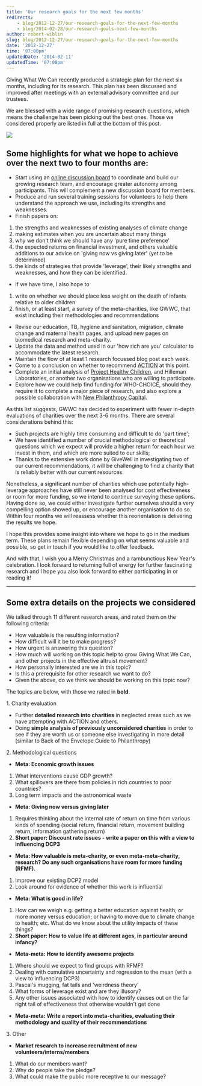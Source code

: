 ```yaml
---
title: 'Our research goals for the next few months'
redirects:
    - blog/2012-12-27/our-research-goals-for-the-next-few-months
    - blog/2014-02-28/our-research-goals-next-few-months
author: robert-wiblin
slug: blog/2012-12-27/our-research-goals-for-the-next-few-months
date: '2012-12-27'
time: '07:08pm'
updatedDate: '2014-02-11'
updatedTime: '07:08pm'
---
```

Giving What We Can recently produced a strategic plan for the next six months, including for its research. This plan has been discussed and improved after meetings with an external advisory committee and our trustees.

We are blessed with a wide range of promising research questions, which means the challenge has been picking out the best ones. Those we considered properly are listed in full at the bottom of this post.

![](http://cdn.thenextweb.com/wp-content/blogs.dir/1/files/2012/09/02.-LayerGloss-1-520x333.jpg)

## Some highlights for what we hope to achieve over the next two to four months are:

*   Start using an [online discussion board](https://groups.google.com/forum/?fromgroups=#!forum/gwwc-research) to coordinate and build our growing research team, and encourage greater autonomy among participants. This will complement a new discussion board for members.
*   Produce and run several training sessions for volunteers to help them understand the approach we use, including its strengths and weaknesses.
*   Finish papers on:

1.  the strengths and weaknesses of existing analyses of climate change
2.  making estimates when you are uncertain about many things
3.  why we don't think we should have any 'pure time preference'
4.  the expected returns on financial investment, and others valuable additions to our advice on 'giving now vs giving later' (yet to be determined)
5.  the kinds of strategies that provide 'leverage', their likely strengths and weaknesses, and how they can be identified.

*   If we have time, I also hope to

1.  write on whether we should place less weight on the death of infants relative to older children
2.  finish, or at least start, a survey of the meta-charities, like GWWC, that exist including their methodologies and recommendations

*   Revise our education, TB, hygiene and sanitation, migration, climate change and maternal health pages, and upload new pages on biomedical research and meta-charity.
*   Update the data and method used in our 'how rich are you' calculator to accommodate the latest research.
*   Maintain the flow of at least 1 research focussed blog post each week.
*   Come to a conclusion on whether to recommend [ACTION](http://www.action.org) at this point.
*   Complete an initial analysis of [Project Healthy Children](http://projecthealthychildren.org), and Hilleman Laboratories, or another two organisations who are willing to participate.
*   Explore how we could help find funding for WHO-CHOICE, should they require it to complete a major piece of research, and also explore a possible collaboration with [New Philanthropy Capital](http://www.thinknpc.org).

As this list suggests, GWWC has decided to experiment with fewer in-depth evaluations of charities over the next 3-6 months. There are several considerations behind this:

*   Such projects are highly time consuming and difficult to do 'part time';
*   We have identified a number of crucial methodological or theoretical questions which we expect will provide a higher return for each hour we invest in them, and which are more suited to our skills;
*   Thanks to the extensive work done by GiveWell in investigating two of our current recommendations, it will be challenging to find a charity that is reliably better with our current resources.

Nonetheless, a significant number of charities which use potentially high-leverage approaches have still never been analysed for cost effectiveness or room for more funding, so we intend to continue surveying these options. Having done so, we could either investigate further ourselves should a very compelling option showed up, or encourage another organisation to do so. Within four months we will reassess whether this reorientation is delivering the results we hope.

I hope this provides some insight into where we hope to go in the medium term. These plans remain flexible depending on what seems valuable and possible, so get in touch if you would like to offer feedback.

And with that, I wish you a Merry Christmas and a rambunctious New Year's celebration. I look forward to returning full of energy for further fascinating research and I hope you also look forward to either participating in or reading it!

------------

## Some extra details on the projects we considered

We talked through 11 different research areas, and rated them on the following criteria:

*   How valuable is the resulting information?
*   How difficult will it be to make progress?
*   How urgent is answering this question?
*   How much will working on this topic help to grow Giving What We Can, and other projects in the effective altruist movement?
*   How personally interested are we in this topic?
*   Is this a prerequisite for other research we want to do?
*   Given the above, do we think we should be working on this topic now?

The topics are below, with those we rated in **bold**.

1\. Charity evaluation

*   Further **detailed research into charities** in neglected areas such as we have attempting with ACTION and others.
*   Doing **simple analysis of previously unconsidered charities** in order to see if they are worth us or someone else investigating in more detail (similar to Back of the Envelope Guide to Philanthropy)

2\. Methodological questions

*   **Meta: Economic growth issues**

1.  What interventions cause GDP growth?
2.  What spillovers are there from policies in rich countries to poor countries?
3.  Long term impacts and the astronomical waste

*   **Meta: Giving now versus giving later**

1.  Requires thinking about the internal rate of return on time from various kinds of spending (social return, financial return, movement building return, information gathering return)
2.  **Short paper: Discount rate issues - write a paper on this with a view to influencing DCP3**

*   **Meta: How valuable is meta-charity, or even meta-meta-charity, research? Do any such organisations have room for more funding (RFMF).**

1.  Improve our existing DCP2 model
2.  Look around for evidence of whether this work is influential

*   **Meta: What is good in life?**

1.  How can we weigh e.g. getting a better education against health; or more money versus education; or having to move due to climate change to health; etc. What do we know about the utility impacts of these things?
2.  **Short paper: How to value life at different ages, in particular around infancy?**

*   **Meta-meta: How to identify awesome projects**

1.  Where should we expect to find groups with RFMF?
2.  Dealing with cumulative uncertainty and regression to the mean (with a view to influencing DCP3)
3.  Pascal's mugging, fat tails and 'weirdness theory'
4.  What forms of leverage exist and are they illusory?
5.  Any other issues associated with how to identify causes out on the far right tail of effectiveness that otherwise wouldn't get done

*   **Meta-meta: Write a report into meta-charities, evaluating their methodology and quality of their recommendations**

3\. Other

*   **Market research to increase recruitment of new volunteers/interns/members**

1.  What do our members want?
2.  Why do people take the pledge?
3.  What could make the public more receptive to our message?